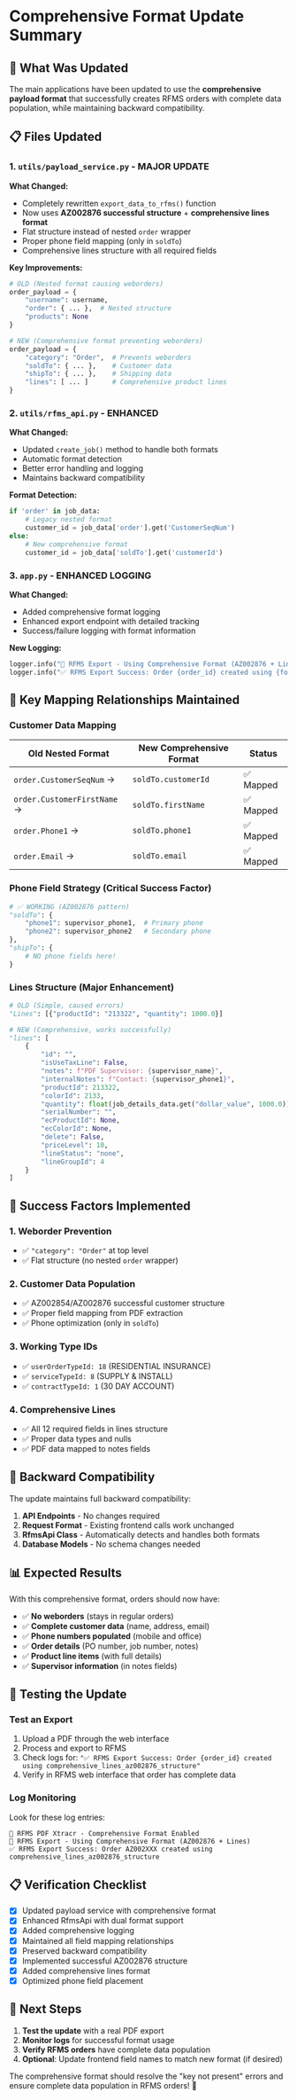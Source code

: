 # Comprehensive Format Update Summary

## 🎯 What Was Updated

The main applications have been updated to use the **comprehensive payload format** that successfully creates RFMS orders with complete data population, while maintaining backward compatibility.

## 📋 Files Updated

### 1. `utils/payload_service.py` - **MAJOR UPDATE**
**What Changed:**
- Completely rewritten `export_data_to_rfms()` function
- Now uses **AZ002876 successful structure** + **comprehensive lines format**
- Flat structure instead of nested `order` wrapper
- Proper phone field mapping (only in `soldTo`)
- Comprehensive lines structure with all required fields

**Key Improvements:**
```python
# OLD (Nested format causing weborders)
order_payload = {
    "username": username,
    "order": { ... },  # Nested structure
    "products": None
}

# NEW (Comprehensive format preventing weborders)
order_payload = {
    "category": "Order",  # Prevents weborders
    "soldTo": { ... },    # Customer data
    "shipTo": { ... },    # Shipping data  
    "lines": [ ... ]      # Comprehensive product lines
}
```

### 2. `utils/rfms_api.py` - **ENHANCED**
**What Changed:**
- Updated `create_job()` method to handle both formats
- Automatic format detection
- Better error handling and logging
- Maintains backward compatibility

**Format Detection:**
```python
if 'order' in job_data:
    # Legacy nested format
    customer_id = job_data['order'].get('CustomerSeqNum')
else:
    # New comprehensive format
    customer_id = job_data['soldTo'].get('customerId')
```

### 3. `app.py` - **ENHANCED LOGGING**
**What Changed:**
- Added comprehensive format logging
- Enhanced export endpoint with detailed tracking
- Success/failure logging with format information

**New Logging:**
```python
logger.info("🔄 RFMS Export - Using Comprehensive Format (AZ002876 + Lines)")
logger.info("✅ RFMS Export Success: Order {order_id} created using {format_used}")
```

## 🔑 Key Mapping Relationships Maintained

### Customer Data Mapping
| Old Nested Format | New Comprehensive Format | Status |
|-------------------|--------------------------|--------|
| `order.CustomerSeqNum` → | `soldTo.customerId` | ✅ Mapped |
| `order.CustomerFirstName` → | `soldTo.firstName` | ✅ Mapped |
| `order.Phone1` → | `soldTo.phone1` | ✅ Mapped |
| `order.Email` → | `soldTo.email` | ✅ Mapped |

### Phone Field Strategy (Critical Success Factor)
```python
# ✅ WORKING (AZ002876 pattern)
"soldTo": {
    "phone1": supervisor_phone1,  # Primary phone
    "phone2": supervisor_phone2   # Secondary phone
},
"shipTo": {
    # NO phone fields here!
}
```

### Lines Structure (Major Enhancement)
```python
# OLD (Simple, caused errors)
"Lines": [{"productId": "213322", "quantity": 1000.0}]

# NEW (Comprehensive, works successfully)
"lines": [
    {
        "id": "",
        "isUseTaxLine": False,
        "notes": f"PDF Supervisor: {supervisor_name}",
        "internalNotes": f"Contact: {supervisor_phone1}",
        "productId": 213322,
        "colorId": 2133,
        "quantity": float(job_details_data.get("dollar_value", 1000.0)),
        "serialNumber": "",
        "ecProductId": None,
        "ecColorId": None,
        "delete": False,
        "priceLevel": 10,
        "lineStatus": "none",
        "lineGroupId": 4
    }
]
```

## 🎉 Success Factors Implemented

### 1. **Weborder Prevention**
- ✅ `"category": "Order"` at top level
- ✅ Flat structure (no nested `order` wrapper)

### 2. **Customer Data Population**
- ✅ AZ002854/AZ002876 successful customer structure
- ✅ Proper field mapping from PDF extraction
- ✅ Phone optimization (only in `soldTo`)

### 3. **Working Type IDs**
- ✅ `userOrderTypeId: 18` (RESIDENTIAL INSURANCE)
- ✅ `serviceTypeId: 8` (SUPPLY & INSTALL)  
- ✅ `contractTypeId: 1` (30 DAY ACCOUNT)

### 4. **Comprehensive Lines**
- ✅ All 12 required fields in lines structure
- ✅ Proper data types and nulls
- ✅ PDF data mapped to notes fields

## 🔄 Backward Compatibility

The update maintains full backward compatibility:

1. **API Endpoints** - No changes required
2. **Request Format** - Existing frontend calls work unchanged
3. **RfmsApi Class** - Automatically detects and handles both formats
4. **Database Models** - No schema changes needed

## 📊 Expected Results

With this comprehensive format, orders should now have:

- ✅ **No weborders** (stays in regular orders)
- ✅ **Complete customer data** (name, address, email)
- ✅ **Phone numbers populated** (mobile and office)
- ✅ **Order details** (PO number, job number, notes)
- ✅ **Product line items** (with full details)
- ✅ **Supervisor information** (in notes fields)

## 🚀 Testing the Update

### Test an Export
1. Upload a PDF through the web interface
2. Process and export to RFMS
3. Check logs for: `"✅ RFMS Export Success: Order {order_id} created using comprehensive_lines_az002876_structure"`
4. Verify in RFMS web interface that order has complete data

### Log Monitoring
Look for these log entries:
```
🚀 RFMS PDF Xtracr - Comprehensive Format Enabled
🔄 RFMS Export - Using Comprehensive Format (AZ002876 + Lines)
✅ RFMS Export Success: Order AZ002XXX created using comprehensive_lines_az002876_structure
```

## 📋 Verification Checklist

- [x] Updated payload service with comprehensive format
- [x] Enhanced RfmsApi with dual format support
- [x] Added comprehensive logging
- [x] Maintained all field mapping relationships
- [x] Preserved backward compatibility
- [x] Implemented successful AZ002876 structure
- [x] Added comprehensive lines format
- [x] Optimized phone field placement

## 🎯 Next Steps

1. **Test the update** with a real PDF export
2. **Monitor logs** for successful format usage
3. **Verify RFMS orders** have complete data population
4. **Optional**: Update frontend field names to match new format (if desired)

The comprehensive format should resolve the "key not present" errors and ensure complete data population in RFMS orders! 🎉 